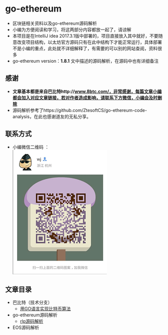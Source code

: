# go-ethereum
* 区块链相关资料以及go-ethereum源码解析
* 小编为方便阅读和学习，将这两部分内容都放一起了，请谅解 
* 本项目是在IntelliJ idea 2017.3.1版中部署的，项目直接放入其中就好，不要随意改变项目结构，以太坊官方源码只有在此中结构下才能正常运行，具体部署不是小编的重点，此处就不详细解释了，有需要的可以别的网站查阅，资料很多
* go-ethereum version：**1.8.1** 文中描述的源码解析，在源码中也有详细备注
## 感谢 
* **文章基本都是来自巴比特http://www.8btc.com/，非常感谢，每篇文章小编都会加入对应文章链接，若对作者造成影响，请联系下方微信，小编会及时删除**
* 源码解析参考了https://github.com/ZtesoftCS/go-ethereum-code-analysis，在此也感谢道友的无私分享。
## 联系方式
* 小编微信二维码 ：  
 ![image](/doc/img/my_wechat.png)  
## 文章目录
- 巴比特（技术分支）  
    - [用GO语言实现比特币算法](/doc/article/用GO语言实现比特币算法.md)  
- go-ethereum源码解析  
    - [rlp源码解析](/doc/eth_src_analysis/rlp源码解析.md)
- EOS源码解析


